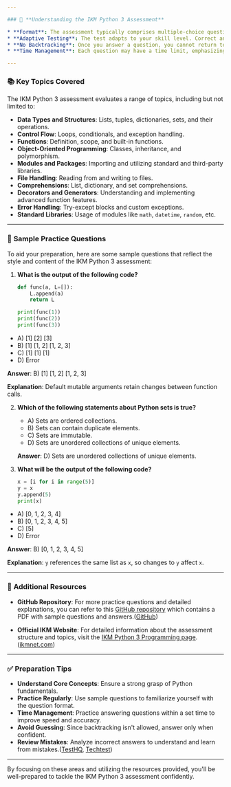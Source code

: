 ```yaml
---

### 🧠 **Understanding the IKM Python 3 Assessment**

* **Format**: The assessment typically comprises multiple-choice questions, some of which may have multiple correct answers.
* **Adaptive Testing**: The test adapts to your skill level. Correct answers may lead to more challenging questions, while incorrect answers may adjust the difficulty accordingly.
* **No Backtracking**: Once you answer a question, you cannot return to it, so ensure your selections are final before proceeding.
* **Time Management**: Each question may have a time limit, emphasizing the importance of quick and accurate responses.

---
```


### 📚 **Key Topics Covered**

The IKM Python 3 assessment evaluates a range of topics, including but not limited to:

* **Data Types and Structures**: Lists, tuples, dictionaries, sets, and their operations.
* **Control Flow**: Loops, conditionals, and exception handling.
* **Functions**: Definition, scope, and built-in functions.
* **Object-Oriented Programming**: Classes, inheritance, and polymorphism.
* **Modules and Packages**: Importing and utilizing standard and third-party libraries.
* **File Handling**: Reading from and writing to files.
* **Comprehensions**: List, dictionary, and set comprehensions.
* **Decorators and Generators**: Understanding and implementing advanced function features.
* **Error Handling**: Try-except blocks and custom exceptions.
* **Standard Libraries**: Usage of modules like `math`, `datetime`, `random`, etc.

---

### 📝 **Sample Practice Questions**

To aid your preparation, here are some sample questions that reflect the style and content of the IKM Python 3 assessment:

1. **What is the output of the following code?**

   ```python
   def func(a, L=[]):
       L.append(a)
       return L

   print(func(1))
   print(func(2))
   print(func(3))
   ```



* A) \[1] \[2] \[3]
* B) \[1] \[1, 2] \[1, 2, 3]
* C) \[1] \[1] \[1]
* D) Error

**Answer**: B) \[1] \[1, 2] \[1, 2, 3]

**Explanation**: Default mutable arguments retain changes between function calls.

2. **Which of the following statements about Python sets is true?**

   * A) Sets are ordered collections.
   * B) Sets can contain duplicate elements.
   * C) Sets are immutable.
   * D) Sets are unordered collections of unique elements.

   **Answer**: D) Sets are unordered collections of unique elements.

3. **What will be the output of the following code?**

   ```python
   x = [i for i in range(5)]
   y = x
   y.append(5)
   print(x)
   ```



* A) \[0, 1, 2, 3, 4]
* B) \[0, 1, 2, 3, 4, 5]
* C) \[5]
* D) Error

**Answer**: B) \[0, 1, 2, 3, 4, 5]

**Explanation**: `y` references the same list as `x`, so changes to `y` affect `x`.

---

### 📘 **Additional Resources**

* **GitHub Repository**: For more practice questions and detailed explanations, you can refer to this [GitHub repository](https://github.com/versa-dev/IKM-python-exam) which contains a PDF with sample questions and answers.([GitHub][2])

* **Official IKM Website**: For detailed information about the assessment structure and topics, visit the [IKM Python 3 Programming page](https://ikmnet.com/python-3-programming/).([ikmnet.com][3])

---

### ✅ **Preparation Tips**

* **Understand Core Concepts**: Ensure a strong grasp of Python fundamentals.
* **Practice Regularly**: Use sample questions to familiarize yourself with the question format.
* **Time Management**: Practice answering questions within a set time to improve speed and accuracy.
* **Avoid Guessing**: Since backtracking isn't allowed, answer only when confident.
* **Review Mistakes**: Analyze incorrect answers to understand and learn from mistakes.([TestHQ][4], [Techtest][5])

---

By focusing on these areas and utilizing the resources provided, you'll be well-prepared to tackle the IKM Python 3 assessment confidently.

[1]: https://www.youtube.com/watch?v=ZGktXgJVyPQ&utm_source=chatgpt.com "IKM Online Exam - Kattis - Python 3 programming - Jan 12, 2022"
[2]: https://github.com/versa-dev/IKM-python-exam?utm_source=chatgpt.com "versa-dev/IKM-python-exam - GitHub"
[3]: https://ikmnet.com/python-3-programming/?utm_source=chatgpt.com "PYTHON 3 PROGRAMMING | IKM : Assessments, Testing, Training ..."
[4]: https://www.testhq.com/blog/ikm-assessment-test?utm_source=chatgpt.com "IKM Assessment Test: Tips & Guide for Success - TestHQ"
[5]: https://www.techtest.io/magazine/how-to-pass-the-ikm-assessment-tips-strategies/?utm_source=chatgpt.com "How to Pass the IKM Assessment (2025): Tips and Strategies"
